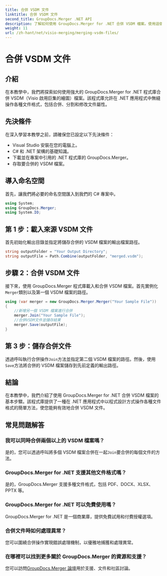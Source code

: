 ```yaml
---
title: 合併 VSDM 文件
linktitle: 合併 VSDM 文件
second_title: GroupDocs.Merger .NET API
description: 了解如何使用 GroupDocs.Merger for .NET 合併 VSDM 檔案。使用這個易於使用的程式庫簡化您的文件管理任務。
weight: 11
url: /zh-hant/net/visio-merging/merging-vsdm-files/
---
```


# 合併 VSDM 文件

## 介紹
在本教學中，我們將探索如何使用強大的 GroupDocs.Merger for .NET 程式庫合併 VSDM（Visio 啟用巨集的繪圖）檔案。該程式庫允許在 .NET 應用程式中無縫操作各種文件格式，包括合併、分割和修改文件屬性。
## 先決條件
在深入學習本教學之前，請確保您已設定以下先決條件：
- Visual Studio 安裝在您的電腦上。
- C# 和 .NET 架構的基礎知識。
- 下載並在專案中引用的 .NET 程式庫的 GroupDocs.Merger。
- 存取要合併的 VSDM 檔案。

## 導入命名空間
首先，讓我們將必要的命名空間匯入到我們的 C# 專案中。
```csharp
using System; 
using GroupDocs.Merger;
using System.IO;
```
## 第 1 步：載入來源 VSDM 文件
首先初始化輸出目錄並指定將儲存合併的 VSDM 檔案的輸出檔案路徑。
```csharp
string outputFolder = "Your Output Directory";
string outputFile = Path.Combine(outputFolder, "merged.vsdm");
```
## 步驟 2：合併 VSDM 文件
接下來，使用 GroupDocs.Merger 程式庫載入和合併 VSDM 檔案。首先實例化`Merger`類別以及第一個 VSDM 檔案的路徑。
```csharp
using (var merger = new GroupDocs.Merger.Merger("Your Sample File"))
{
    //新增另一個 VSDM 檔案進行合併
    merger.Join("Your Sample File");
    //合併VSDM文件並儲存結果
    merger.Save(outputFile);
}
```
## 第 3 步：儲存合併文件
透過呼叫執行合併操作`Join`方法並指定第二個 VSDM 檔案的路徑。然後，使用`Save`方法將合併的 VSDM 檔案儲存到先前定義的輸出路徑。

## 結論
在本教學中，我們介紹了使用 GroupDocs.Merger for .NET 合併 VSDM 檔案的基本步驟。該程式庫提供了一種在 .NET 應用程式中以程式設計方式操作各種文件格式的簡單方法，使您能夠有效地合併 VSDM 文件。

## 常見問題解答
### 我可以同時合併兩個以上的 VSDM 檔案嗎？
是的，您可以透過呼叫將多個 VSDM 檔案合併在一起`Join`要合併的每個文件的方法。
### GroupDocs.Merger for .NET 支援其他文件格式嗎？
是的，GroupDocs.Merger 支援多種文件格式，包括 PDF、DOCX、XLSX、PPTX 等。
### GroupDocs.Merger for .NET 可以免費使用嗎？
GroupDocs.Merger for .NET 是一個商業庫，提供免費試用和付費授權選項。
### 合併文件時如何處理異常？
您可以圍繞合併操作實現錯誤處理機制，以優雅地捕獲和處理異常。
### 在哪裡可以找到更多關於 GroupDocs.Merger 的資源和支援？
您可以訪問[GroupDocs.Merger 論壇](https://forum.groupdocs.com/c/merger/32)用於支援、文件和社區討論。